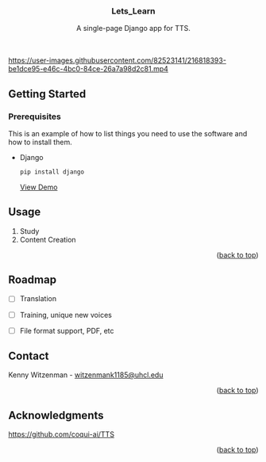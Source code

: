 <!-- Improved compatibility of back to top link: See: https://github.com/othneildrew/Best-README-Template/pull/73 -->
<a name="readme-top"></a>
<!--
*** Thanks for checking out the Best-README-Template. If you have a suggestion
*** that would make this better, please fork the repo and create a pull request
*** or simply open an issue with the tag "enhancement".
*** Don't forget to give the project a star!
*** Thanks again! Now go create something AMAZING! :D
-->



<!-- PROJECT SHIELDS -->
<!--
*** I'm using markdown "reference style" links for readability.
*** Reference links are enclosed in brackets [ ] instead of parentheses ( ).
*** See the bottom of this document for the declaration of the reference variables
*** for contributors-url, forks-url, etc. This is an optional, concise syntax you may use.
*** https://www.markdownguide.org/basic-syntax/#reference-style-links
-->





<div align="center">
  <a href="https://github.com/lovetocode14/lets_learn">
  </a>

<h3 align="center">Lets_Learn</h3>

  <p align="center">
    A single-page Django app for TTS. 
    <br />
    <br />
    <br />
 
  </p>
</div>



https://user-images.githubusercontent.com/82523141/216818393-be1dce95-e46c-4bc0-84ce-26a7a98d2c81.mp4




<!-- GETTING STARTED -->
## Getting Started



### Prerequisites

This is an example of how to list things you need to use the software and how to install them.
* Django
  ```sh
  pip install django
  ```
  
  <a href="https://www.tabnine.com/blog/how-to-create-django-projects-in-pycharm-community-edition/">View Demo</a>
 

<!-- USAGE EXAMPLES -->
## Usage

1. Study
2. Content Creation

<p align="right">(<a href="#readme-top">back to top</a>)</p>



<!-- ROADMAP -->
## Roadmap

- [ ] Translation
- [ ] Training, unique new voices
- [ ] File format support, PDF, etc
  


<!-- CONTACT -->
## Contact

Kenny Witzenman - witzenmank1185@uhcl.edu

<p align="right">(<a href="#readme-top">back to top</a>)</p>



<!-- ACKNOWLEDGMENTS -->
## Acknowledgments

https://github.com/coqui-ai/TTS


<p align="right">(<a href="#readme-top">back to top</a>)</p>



